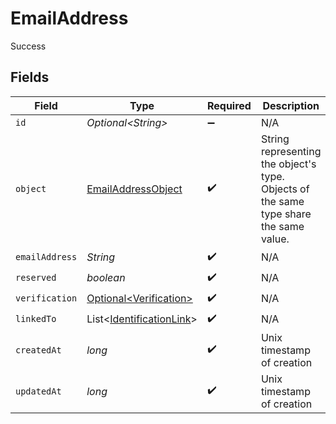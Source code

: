 # EmailAddress

Success


## Fields

| Field                                                                                  | Type                                                                                   | Required                                                                               | Description                                                                            |
| -------------------------------------------------------------------------------------- | -------------------------------------------------------------------------------------- | -------------------------------------------------------------------------------------- | -------------------------------------------------------------------------------------- |
| `id`                                                                                   | *Optional\<String>*                                                                    | :heavy_minus_sign:                                                                     | N/A                                                                                    |
| `object`                                                                               | [EmailAddressObject](../../models/components/EmailAddressObject.md)                    | :heavy_check_mark:                                                                     | String representing the object's type. Objects of the same type share the same value.<br/> |
| `emailAddress`                                                                         | *String*                                                                               | :heavy_check_mark:                                                                     | N/A                                                                                    |
| `reserved`                                                                             | *boolean*                                                                              | :heavy_check_mark:                                                                     | N/A                                                                                    |
| `verification`                                                                         | [Optional\<Verification>](../../models/components/Verification.md)                     | :heavy_check_mark:                                                                     | N/A                                                                                    |
| `linkedTo`                                                                             | List\<[IdentificationLink](../../models/components/IdentificationLink.md)>             | :heavy_check_mark:                                                                     | N/A                                                                                    |
| `createdAt`                                                                            | *long*                                                                                 | :heavy_check_mark:                                                                     | Unix timestamp of creation<br/>                                                        |
| `updatedAt`                                                                            | *long*                                                                                 | :heavy_check_mark:                                                                     | Unix timestamp of creation<br/>                                                        |